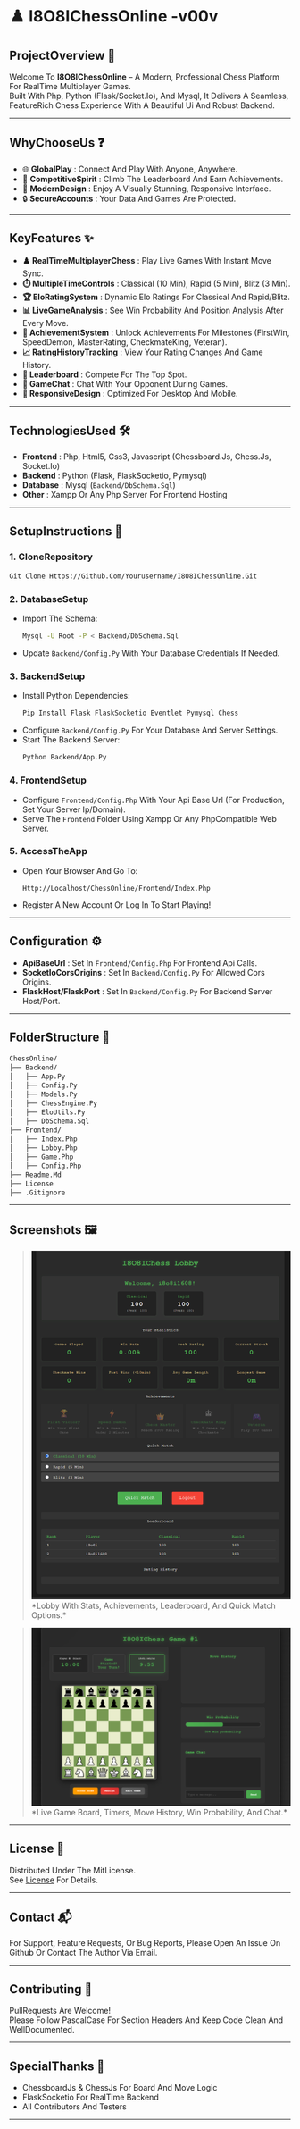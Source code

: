 # ♟️ I8O8IChessOnline -v00v

## ProjectOverview 🚀

Welcome To **I8O8IChessOnline** – A Modern, Professional Chess Platform For RealTime Multiplayer Games.  
Built With Php, Python (Flask/Socket.Io), And Mysql, It Delivers A Seamless, FeatureRich Chess Experience With A Beautiful Ui And Robust Backend.

---

## WhyChooseUs ❓

- 🌐 **GlobalPlay** : Connect And Play With Anyone, Anywhere.
- 🏅 **CompetitiveSpirit** : Climb The Leaderboard And Earn Achievements.
- 🎨 **ModernDesign** : Enjoy A Visually Stunning, Responsive Interface.
- 🔒 **SecureAccounts** : Your Data And Games Are Protected.

---

## KeyFeatures ✨

- **♟️ RealTimeMultiplayerChess** : Play Live Games With Instant Move Sync.
- **⏱️ MultipleTimeControls** : Classical (10 Min), Rapid (5 Min), Blitz (3 Min).
- **🏆 EloRatingSystem** : Dynamic Elo Ratings For Classical And Rapid/Blitz.
- **📊 LiveGameAnalysis** : See Win Probability And Position Analysis After Every Move.
- **🎉 AchievementSystem** : Unlock Achievements For Milestones (FirstWin, SpeedDemon, MasterRating, CheckmateKing, Veteran).
- **📈 RatingHistoryTracking** : View Your Rating Changes And Game History.
- **🥇 Leaderboard** : Compete For The Top Spot.
- **💬 GameChat** : Chat With Your Opponent During Games.
- **📱 ResponsiveDesign** : Optimized For Desktop And Mobile.

---

## TechnologiesUsed 🛠️

- **Frontend** : Php, Html5, Css3, Javascript (Chessboard.Js, Chess.Js, Socket.Io)
- **Backend** : Python (Flask, FlaskSocketio, Pymysql)
- **Database** : Mysql (`Backend/DbSchema.Sql`)
- **Other** : Xampp Or Any Php Server For Frontend Hosting

---

## SetupInstructions 📝

### 1. CloneRepository

```bash
Git Clone Https://Github.Com/Yourusername/I8O8IChessOnline.Git
```

### 2. DatabaseSetup

- Import The Schema:
  ```bash
  Mysql -U Root -P < Backend/DbSchema.Sql
  ```
- Update `Backend/Config.Py` With Your Database Credentials If Needed.

### 3. BackendSetup

- Install Python Dependencies:
  ```bash
  Pip Install Flask FlaskSocketio Eventlet Pymysql Chess
  ```
- Configure `Backend/Config.Py` For Your Database And Server Settings.
- Start The Backend Server:
  ```bash
  Python Backend/App.Py
  ```

### 4. FrontendSetup

- Configure `Frontend/Config.Php` With Your Api Base Url (For Production, Set Your Server Ip/Domain).
- Serve The `Frontend` Folder Using Xampp Or Any PhpCompatible Web Server.

### 5. AccessTheApp

- Open Your Browser And Go To:
  ```
  Http://Localhost/ChessOnline/Frontend/Index.Php
  ```
- Register A New Account Or Log In To Start Playing!

---

## Configuration ⚙️

- **ApiBaseUrl** : Set In `Frontend/Config.Php` For Frontend Api Calls.
- **SocketIoCorsOrigins** : Set In `Backend/Config.Py` For Allowed Cors Origins.
- **FlaskHost/FlaskPort** : Set In `Backend/Config.Py` For Backend Server Host/Port.

---

## FolderStructure 📂

```
ChessOnline/
├── Backend/
│   ├── App.Py
│   ├── Config.Py
│   ├── Models.Py
│   ├── ChessEngine.Py
│   ├── EloUtils.Py
│   ├── DbSchema.Sql
├── Frontend/
│   ├── Index.Php
│   ├── Lobby.Php
│   ├── Game.Php
│   ├── Config.Php
├── Readme.Md
├── License
├── .Gitignore
```

---

## Screenshots 🖼️

> <img src="ScreenShots\Lobby.png" alt="LobbyScreenshot" style="max-width:100%;height:auto;" />
> *Lobby With Stats, Achievements, Leaderboard, And Quick Match Options.*

> <img src="ScreenShots\Game.png" alt="GameScreenshot" style="max-width:100%;height:auto;" />
> *Live Game Board, Timers, Move History, Win Probability, And Chat.*

---

## License 📄

Distributed Under The MitLicense.  
See [License](./License) For Details.

---

## Contact 📬

For Support, Feature Requests, Or Bug Reports, Please Open An Issue On Github Or Contact The Author Via Email.

---

## Contributing 🤝

PullRequests Are Welcome!  
Please Follow PascalCase For Section Headers And Keep Code Clean And WellDocumented.

---

## SpecialThanks 🙏

- ChessboardJs & ChessJs For Board And Move Logic
- FlaskSocketio For RealTime Backend
- All Contributors And Testers

---

